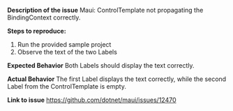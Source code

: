 **Description of the issue**
Maui: ControlTemplate not propagating the BindingContext correctly.

**Steps to reproduce:**
1. Run the provided sample project
2. Observe the text of the two Labels

**Expected Behavior**
Both Labels should display the text correctly.

**Actual Behavior**
The first Label displays the text correctly, while the second Label from the ControlTemplate is empty.

**Link to issue**
https://github.com/dotnet/maui/issues/12470